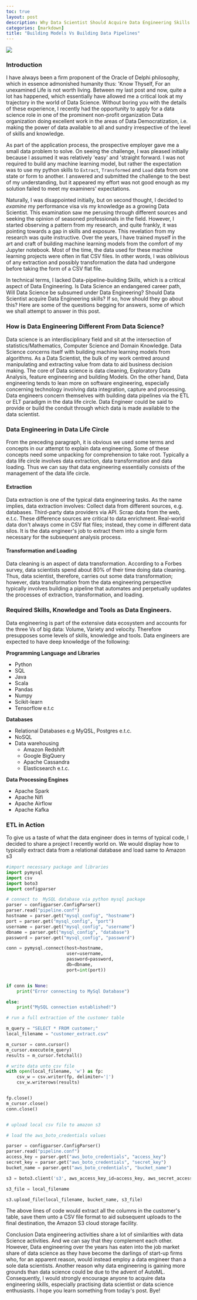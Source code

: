 ```yaml
---
toc: true
layout: post
description: Why Data Scientist Should Acquire Data Engineering Skills.
categories: [markdown]
title: "Building Models Vs Building Data Pipelines"
---
```





![](/images/circle.png)
### Introduction
I have always been a firm proponent of the Oracle of Delphi philosophy, which in essence
admonished humanity thus: 'Know Thyself, For an unexamined Life is not worth living. Between my last post and now, quite a lot has happened, which essentially have allowed me a critical look at my trajectory in the world of Data Science.
Without boring you with the details of these experience, I recently had the opportunity to apply for a data science role in one of the prominent non-profit organization Data organization doing excellent work in the areas of Data Democratization, i.e. making the power of data available to all and sundry irrespective of the level of skills and knowledge.

As part of the application process, the prospective employer gave me a small data problem to solve. On seeing the challenge, I was pleased initially because I assumed it was relatively 'easy' and 'straight forward. I was not required to build any machine learning model, but rather the expectation was to use my python skills to `Extract`, `Transformed` and `Load` data from one state or form to another. I answered and submitted the challenge to the best of my understanding, but it appeared my effort was not good enough as my solution failed to meet my examiners' expectations.

Naturally, I was disappointed initially, but on second thought, I decided to *examine* my performance visa vis my knowledge as a growing Data Scientist. This examination saw me perusing through different sources and seeking the opinion of seasoned professionals in the field. However, I started observing a pattern from my research, and quite frankly, it was pointing towards a gap in skills and exposure. This revelation from my research was quite instructive. Over the years, I have trained myself in the art and craft of building machine learning models from the comfort of my Jupyter notebook. Most of the time, the data used for these machine learning projects were often in flat CSV files. In other words, I was oblivious of any extraction and possibly transformation the data had undergone before taking the form of a CSV flat file.

In technical terms, I lacked Data-pipeline-building Skills, which is a critical aspect of Data Engineering. Is Data Science an endangered career path, Will Data Science be subsumed under Data Engineering? Should Data Scientist acquire Data Engineering skills? If so, how should they go about this? Here are some of the questions begging for answers, some of which we shall attempt to answer in this post.



### How is Data Engineering Different From Data Science?
Data science is an interdisciplinary field and sit at the intersection of statistics/Mathematics, Computer Science and Domain Knowledge. Data Science concerns itself with building machine learning models from algorithms. As a Data Scientist, the bulk of my work centred around manipulating and extracting value from data to aid business decision making. The core of Data science is data cleaning, Exploratory Data Analysis, feature engineering and building Models.
On the other hand, Data engineering tends to lean more on software engineering, especially concerning technology involving data integration, capture and processing. Data engineers concern themselves with building data pipelines via the ETL or ELT paradigm in the data life circle. Data Engineer could be said to provide or build the conduit through which data is made available to the data scientist.

### Data Engineering in Data Life Circle
From the preceding paragraph, it is obvious we used some terms and concepts in our attempt to explain data engineering. Some of these concepts need some unpacking for comprehension to take root. Typically a data life circle involves data extraction, data transformation and data loading. Thus we can say that data engineering essentially consists of the management of the data life circle.

#### Extraction
Data extraction is one of the typical data engineering tasks. As the name implies, data extraction involves:
Collect data from different sources, e.g. databases.
Third-party data providers via API.
Scrap data from the web, e.t.c.
These difference sources are critical to data enrichment. Real-world data don't always come in CSV flat files; instead, they come in different data silos. It is the data engineer's job to extract them into a single form necessary for the subsequent analysis process.

#### Transformation and Loading
 Data cleaning is an aspect of data transformation. According to a Forbes survey, data scientists spend about 80% of their time doing data cleaning. Thus, data scientist, therefore, carries out some data transformation; however, data transformation from the data engineering perspective typically involves building a pipeline that automates and perpetually updates the processes of extraction, transformation, and loading.

 ### Required Skills, Knowledge and Tools as Data Engineers.
 Data engineering is part of the extensive data ecosystem and accounts for the three Vs of big data: Volume, Variety and velocity. Therefore presupposes some levels of skills, knowledge and tools.
 Data engineers are expected to have deep knowledge of the following:

 **Programming Language and Libraries**
 - Python
 - SQL
 - Java
 - Scala
 - Pandas
 - Numpy
 - Scikit-learn
 - Tensorflow e.t.c


 **Databases**
 - Relational Databases e.g MyQSL, Postgres e.t.c.
 - NoSQL
 - Data warehousing
   - Amazon Redshift
   - Google BigQuery
   - Apache Cassandra
   - Elasticsearch e.t.c.

**Data Processing Engines**
- Apache Spark
- Apache Nifi
- Apache Airflow
- Apache Kafka


### ETL in Action

To give us a taste of what the data engineer does in terms of typical code, I decided to share a project I recently world on.
We would display how to typically extract data from a relational database and load same to Amazon s3
```Python
#import necessary package and libraries
import pymysql
import csv
import boto3
import configparser

# connect to  MySQL database via python mysql package
parser = configparser.ConfigParser()
parser.read("pipeline.conf")
hostname = parser.get("mysql_config", "hostname")
port = parser.get("mysql_config", "port")
username = parser.get("mysql_config", "username")
dbname = parser.get("mysql_config", "database")
password = parser.get("mysql_config", "password")

conn = pymysql.connect(host=hostname,
                       user=username,
                       password=password,
                       db=dbname,
                       port=int(port))


if conn is None:
    print("Error connecting to MySql Database")

else:
    print("MySQL connection established!")

# run a full extraction of the customer table

m_query = "SELECT * FROM customer;"
local_filename = "customer_extract.csv"

m_cursor = conn.cursor()
m_cursor.execute(m_query)
results = m_cursor.fetchall()

# write data unto csv file
with open(local_filename, 'w') as fp:
    csv_w = csv.writer(fp, delimiter='|')
    csv_w.writerows(results)


fp.close()
m_cursor.close()
conn.close()


# upload local csv file to amazon s3

# load the aws_boto_credentials values

parser = configparser.ConfigParser()
parser.read("pipeline.conf")
access_key = parser.get("aws_boto_credentials", "access_key")
secret_key = parser.get("aws_boto_credentials", "secret_key")
bucket_name = parser.get("aws_boto_credentials", "bucket_name")

s3 = boto3.client('s3', aws_access_key_id=access_key, aws_secret_access_key=secret_key)

s3_file = local_filename

s3.upload_file(local_filename, bucket_name, s3_file)
```


The above lines of code would extract all the columns in the customer's table,
save them unto a CSV file format to aid subsequent uploads to the final destination, the Amazon S3 cloud storage facility.

Conclusion
Data engineering activities share a lot of similarities with data Science activities. And we can say that they complement each other. However, Data engineering over the years has eaten into the job market share of data science as they have become the darlings of start-up firms who, for an apparent reason, would instead employ a data engineer than a sole data scientists. Another reason why data engineering is gaining more grounds than data science could be due to the advent of AutoML. Consequently, I would strongly encourage anyone to acquire data engineering skills, especially practising data scientist or data science enthusiasts. I hope you learn something from today's post.
Bye!
